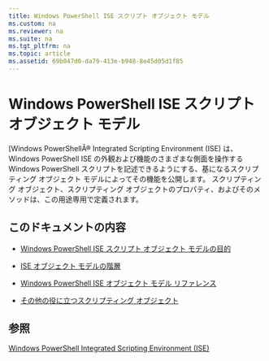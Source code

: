 ```yaml
---
title: Windows PowerShell ISE スクリプト オブジェクト モデル
ms.custom: na
ms.reviewer: na
ms.suite: na
ms.tgt_pltfrm: na
ms.topic: article
ms.assetid: 69b047d0-da79-413e-b948-8e45d05d1f85
---
```

# Windows PowerShell ISE スクリプト オブジェクト モデル
  [Windows PowerShellÂ® Integrated Scripting Environment (ISE) は、Windows PowerShell ISE の外観および機能のさまざまな側面を操作する Windows PowerShell スクリプトを記述できるようにする、基になるスクリプティング オブジェクト モデルによってその機能を公開します。 スクリプティング オブジェクト、スクリプティング オブジェクトのプロパティ、およびそのメソッドは、この用途専用で定義されます。

## このドキュメントの内容

-   [Windows PowerShell ISE スクリプト オブジェクト モデルの目的](Purpose-of-the-Windows-PowerShell-ISE-Scripting-Object-Model.md)

-   [ISE オブジェクト モデルの階層](The-ISE-Object-Model-Hierarchy.md)

-   [Windows PowerShell ISE オブジェクト モデル リファレンス](Windows-PowerShell-ISE-Object-Model-Reference.md)

-   [その他の役に立つスクリプティング オブジェクト](../../getting-started/cookbooks/Other-Useful-Scripting-Objects.md)

## 参照
 [Windows PowerShell Integrated Scripting Environment (ISE)](../../getting-started/fundamental/Windows-PowerShell-Integrated-Scripting-Environment--ISE-.md)

  


<!--HONumber=May16_HO2-->


